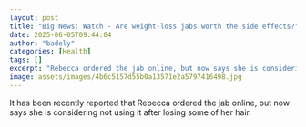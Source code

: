 ```yaml
---
layout: post
title: "Big News: Watch - Are weight-loss jabs worth the side effects?"
date: 2025-06-05T09:44:04
author: "badely"
categories: [Health]
tags: []
excerpt: "Rebecca ordered the jab online, but now says she is considering not using it after losing some of her hair."
image: assets/images/4b6c5157d55b0a13571e2a5797416498.jpg
---
```


It has been recently reported that Rebecca ordered the jab online, but now says she is considering not using it after losing some of her hair.

